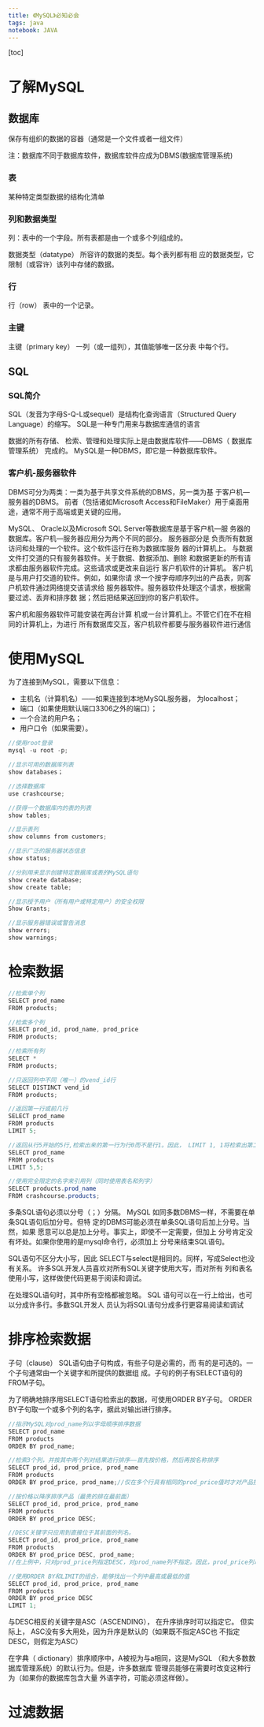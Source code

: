 ```yaml
---
title: 《MySQL》必知必会
tags: java
notebook: JAVA
---
```


[toc]

# 了解MySQL
## 数据库
保存有组织的数据的容器（通常是一个文件或者一组文件）

注：数据库不同于数据库软件，数据库软件应成为DBMS(数据库管理系统)

### 表

某种特定类型数据的结构化清单
### 列和数据类型
列：表中的一个字段。所有表都是由一个或多个列组成的。

数据类型（datatype） 所容许的数据的类型。每个表列都有相
应的数据类型，它限制（或容许）该列中存储的数据。

### 行
行（row） 表中的一个记录。

### 主键
主键（primary key） 一列（或一组列），其值能够唯一区分表
中每个行。

## SQL

### SQL简介
SQL（发音为字母S-Q-L或sequel）是结构化查询语言（Structured Query
Language）的缩写。 SQL是一种专门用来与数据库通信的语言

数据的所有存储、
检索、管理和处理实际上是由数据库软件——DBMS（ 数据库管理系统）
完成的。 MySQL是一种DBMS，即它是一种数据库软件。

### 客户机-服务器软件
DBMS可分为两类：一类为基于共享文件系统的DBMS，另一类为基
于客户机—服务器的DBMS。 前者（包括诸如Microsoft Access和FileMaker）用于桌面用途，通常不用于高端或更关键的应用。

MySQL、 Oracle以及Microsoft SQL Server等数据库是基于客户机—服
务器的数据库。客户机—服务器应用分为两个不同的部分。 服务器部分是
负责所有数据访问和处理的一个软件。这个软件运行在称为数据库服务
器的计算机上。
与数据文件打交道的只有服务器软件。关于数据、数据添加、删除
和数据更新的所有请求都由服务器软件完成。这些请求或更改来自运行
客户机软件的计算机。 客户机是与用户打交道的软件。例如，如果你请
求一个按字母顺序列出的产品表，则客户机软件通过网络提交该请求给
服务器软件。服务器软件处理这个请求，根据需要过滤、丢弃和排序数
据；然后把结果送回到你的客户机软件。

客户机和服务器软件可能安装在两台计算
机或一台计算机上。不管它们在不在相同的计算机上，为进行
所有数据库交互，客户机软件都要与服务器软件进行通信

# 使用MySQL

为了连接到MySQL，需要以下信息：
* 主机名（计算机名）——如果连接到本地MySQL服务器， 为localhost；
* 端口（如果使用默认端口3306之外的端口）；
* 一个合法的用户名；
* 用户口令（如果需要）。


```java
//使用root登录
mysql -u root -p;

//显示可用的数据库列表
show databases；

//选择数据库
use crashcourse;

//获得一个数据库内的表的列表
show tables;

//显示表列
show columns from customers;

//显示广泛的服务器状态信息
show status;

//分别用来显示创建特定数据库或表的MySQL语句
show create database;
show create table;

//显示授予用户（所有用户或特定用户）的安全权限
Show Grants;

//显示服务器错误或警告消息
show errors;
show warnings;
```

# 检索数据

```java
//检索单个列
SELECT prod_name
FROM products;

//检索多个列
SELECT prod_id, prod_name, prod_price
FROM products;

//检索所有列
SELECT *
FROM products;

//只返回列中不同（唯一）的vend_id行
SELECT DISTINCT vend_id
FROM products;

//返回第一行或前几行
SELECT prod_name
FROM products
LIMIT 5;

//返回从行5开始的5行,检索出来的第一行为行0而不是行1。因此， LIMIT 1, 1将检索出第二行而不是第一行。如果没有足够的行只返回它能返回的那么多行。
SELECT prod_name
FROM products
LIMIT 5,5;

//使用完全限定的名字来引用列（同时使用表名和列字）
SELECT products.prod_name
FROM crashcourse.products;
```
多条SQL语句必须以分号（；）分隔。 MySQL
如同多数DBMS一样，不需要在单条SQL语句后加分号。但特
定的DBMS可能必须在单条SQL语句后加上分号。当然，如果
愿意可以总是加上分号。事实上，即使不一定需要，但加上
分号肯定没有坏处。如果你使用的是mysql命令行，必须加上
分号来结束SQL语句。

SQL语句不区分大小写，因此
SELECT与select是相同的。同样，写成Select也没有关系。
许多SQL开发人员喜欢对所有SQL关键字使用大写，而对所有
列和表名使用小写，这样做使代码更易于阅读和调试。

在处理SQL语句时，其中所有空格都被忽略。 SQL
语句可以在一行上给出，也可以分成许多行。多数SQL开发人
员认为将SQL语句分成多行更容易阅读和调试

# 排序检索数据

子句（clause） SQL语句由子句构成，有些子句是必需的，而
有的是可选的。一个子句通常由一个关键字和所提供的数据组
成。子句的例子有SELECT语句的FROM子句。

为了明确地排序用SELECT语句检索出的数据，可使用ORDER BY子句。
ORDER BY子句取一个或多个列的名字，据此对输出进行排序。

```java
//指示MySQL对prod_name列以字母顺序排序数据
SELECT prod_name
FROM products
ORDER BY prod_name;

//检索3个列，并按其中两个列对结果进行排序——首先按价格，然后再按名称排序
SELECT prod_id, prod_price, prod_name
FROM products
ORDER BY prod_price, prod_name;//仅在多个行具有相同的prod_price值时才对产品按prod_name进行排序

//按价格以降序排序产品（最贵的排在最前面）
SELECT prod_id, prod_price, prod_name
FROM products
ORDER BY prod_price DESC;

//DESC关键字只应用到直接位于其前面的列名。
SELECT prod_id, prod_price, prod_name
FROM products
ORDER BY prod_price DESC, prod_name;
//在上例中，只对prod_price列指定DESC，对prod_name列不指定。因此，prod_price列以降序排序，而prod_name列（在每个价格内）仍然按标准的升序排序

//使用ORDER BY和LIMIT的组合，能够找出一个列中最高或最低的值
SELECT prod_id, prod_price, prod_name
FROM products
ORDER BY prod_price DESC
LIMIT 1;
```

与DESC相反的关键字是ASC（ASCENDING）， 在升序排序时可以指定它。
但实际上， ASC没有多大用处，因为升序是默认的（如果既不指定ASC也
不指定DESC，则假定为ASC）

在字典（ dictionary）排序顺序中，A被视为与a相同，这是MySQL
（和大多数数据库管理系统）的默认行为。但是，许多数据库
管理员能够在需要时改变这种行为（如果你的数据库包含大量
外语字符，可能必须这样做）。

# 过滤数据

